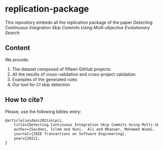 # replication-package
This repository embeds all the replication package of the paper *Detecting Continuous Integration Skip Commits Using Multi-objective Evolutionary Search*.
## Content
We provide:
1. The dataset composed of fifteen GitHub projects.
2. All the results of cross-validation and cross-project validation.
3. Examples of the generated rules
4. Our tool for CI skip detection

## How to cite?
Please, use the following bibtex entry:

```tex
@article{saidani2021skipci,
    title={Detecting Continuous Integration Skip Commits Using Multi-objective Evolutionary Search},
    author={Saidani, Islem and Ouni,  Ali and Mkaouer, Mohamed Wiem},
    journal={IEEE Transactions on Software Engineering},
    year={2021},
}
```
